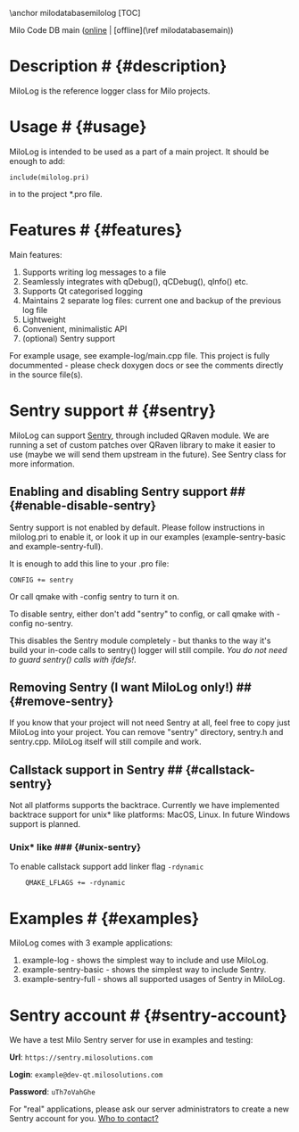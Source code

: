 \anchor milodatabasemilolog
[TOC]

Milo Code DB main ([online](https://qtdocs.milosolutions.com/milo-code-db/main/) 
| [offline](\ref milodatabasemain))

# Description # {#description}

MiloLog is the reference logger class for Milo projects.

# Usage # {#usage}
MiloLog is intended to be used as a part of a main project. It should be enough
to add:

~~~
include(milolog.pri)
~~~

in to the project \*.pro file.

# Features # {#features}

Main features:
1. Supports writing log messages to a file
2. Seamlessly integrates with qDebug(), qCDebug(), qInfo() etc.
3. Supports Qt categorised logging
4. Maintains 2 separate log files: current one and backup of the previous log file
5. Lightweight
6. Convenient, minimalistic API
7. (optional) Sentry support

For example usage, see example-log/main.cpp file. This project is fully
docummented - please check doxygen docs or see the comments directly in the
source file(s).

# Sentry support # {#sentry}

MiloLog can support [Sentry](https://docs.sentry.io), through included QRaven
module. We are running a set of custom patches over QRaven library to make it
easier to use (maybe we will send them upstream in the future). See Sentry class
for more information.

## Enabling and disabling Sentry support ## {#enable-disable-sentry}

Sentry support is not enabled by default. Please follow instructions in
milolog.pri to enable it, or look it up in our examples (example-sentry-basic
and example-sentry-full).

It is enough to add this line to your .pro file:

~~~
CONFIG += sentry
~~~

Or call qmake with -config sentry to turn it on.

To disable sentry, either don't add "sentry" to config, or call qmake with
-config no-sentry.

This disables the Sentry module completely - but thanks to the way it's build 
your in-code calls to sentry() logger will still compile. *You do not need to 
guard sentry() calls with ifdefs!*.

## Removing Sentry (I want MiloLog only!) ## {#remove-sentry}

If you know that your project will not need Sentry at all, feel free to copy
just MiloLog into your project. You can remove "sentry" directory, sentry.h
and sentry.cpp. MiloLog itself will still compile and work.

## Callstack support in Sentry ## {#callstack-sentry}

Not all platforms supports the backtrace. Currently we have implemented backtrace
support for unix* like platforms: MacOS, Linux. In future Windows support is
planned.

### Unix* like ### {#unix-sentry}

To enable callstack support add linker flag `-rdynamic`

~~~
    QMAKE_LFLAGS += -rdynamic
~~~

# Examples # {#examples}

MiloLog comes with 3 example applications:
1. example-log - shows the simplest way to include and use MiloLog.
2. example-sentry-basic - shows the simplest way to include Sentry.
3. example-sentry-full - shows all supported usages of Sentry in MiloLog.

# Sentry account # {#sentry-account}

We have a test Milo Sentry server for use in examples and testing:

**Url**: `https://sentry.milosolutions.com`

**Login**: `example@dev-qt.milosolutions.com`

**Password**: `uTh7oVahGhe`

For "real" applications, please ask our server administrators to create 
a new Sentry account for you.
[Who to contact?](https://wiki.milosolutions.com/index.php/Who_to_contact%3F)
